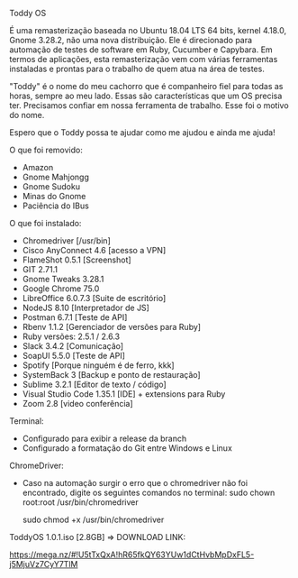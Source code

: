 Toddy OS

É uma remasterização baseada no Ubuntu 18.04 LTS 64 bits, kernel 4.18.0, Gnome 3.28.2, não uma nova distribuição. Ele é direcionado para automação de testes de software em Ruby, Cucumber e Capybara.
Em termos de aplicações, esta remasterização vem com várias ferramentas instaladas e prontas para o trabalho de quem atua na área de testes.

"Toddy" é o nome do meu cachorro que é companheiro fiel para todas as horas, sempre ao meu lado. Essas são características que um OS precisa ter. Precisamos confiar em nossa ferramenta de trabalho.
Esse foi o motivo do nome.

Espero que o Toddy possa te ajudar como me ajudou e ainda me ajuda!

O que foi removido:
- Amazon
- Gnome Mahjongg
- Gnome Sudoku
- Minas do Gnome
- Paciência do IBus

O que foi instalado:
- Chromedriver [/usr/bin]
- Cisco AnyConnect 4.6 [acesso a VPN]
- FlameShot 0.5.1 [Screenshot]
- GIT 2.71.1
- Gnome Tweaks 3.28.1
- Google Chrome 75.0
- LibreOffice 6.0.7.3 [Suite de escritório]
- NodeJS 8.10 [Interpretador de JS]
- Postman 6.7.1 [Teste de API]
- Rbenv 1.1.2 [Gerenciador de versões para  Ruby]
- Ruby versões: 2.5.1 / 2.6.3
- Slack 3.4.2 [Comunicação]
- SoapUI 5.5.0 [Teste de API]
- Spotify [Porque ninguém é de ferro, kkk]
- SystemBack 3 [Backup e ponto de restauração]
- Sublime 3.2.1 [Editor de texto / código]
- Visual Studio Code 1.35.1 [IDE] + extensions para Ruby
- Zoom 2.8 [video conferência]

Terminal:
- Configurado para exibir a release da branch
- Configurado a formatação do Git entre Windows e Linux

ChromeDriver:
- Caso na automação surgir o erro que o chromedriver não foi encontrado, digite os seguintes comandos no terminal:
  sudo chown root:root /usr/bin/chromedriver
  
  sudo chmod +x /usr/bin/chromedriver

ToddyOS 1.0.1.iso [2.8GB] => DOWNLOAD LINK:

https://mega.nz/#!U5tTxQxA!hR65fkQY63YUw1dCtHvbMpDxFL5-j5MjuVz7CyY7TlM
